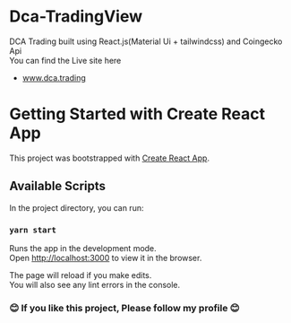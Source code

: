 # Dca-TradingView

DCA Trading built using React.js(Material Ui + tailwindcss) and Coingecko Api \
 You can find the Live site here 
- www.dca.trading

# Getting Started with Create React App

This project was bootstrapped with [Create React App](https://github.com/facebook/create-react-app).

## Available Scripts

In the project directory, you can run:

### `yarn start`

Runs the app in the development mode.\
Open [http://localhost:3000](http://localhost:3000) to view it in the browser.

The page will reload if you make edits.\
You will also see any lint errors in the console.

### 😊 If you like this project, Please follow my profile 😊

